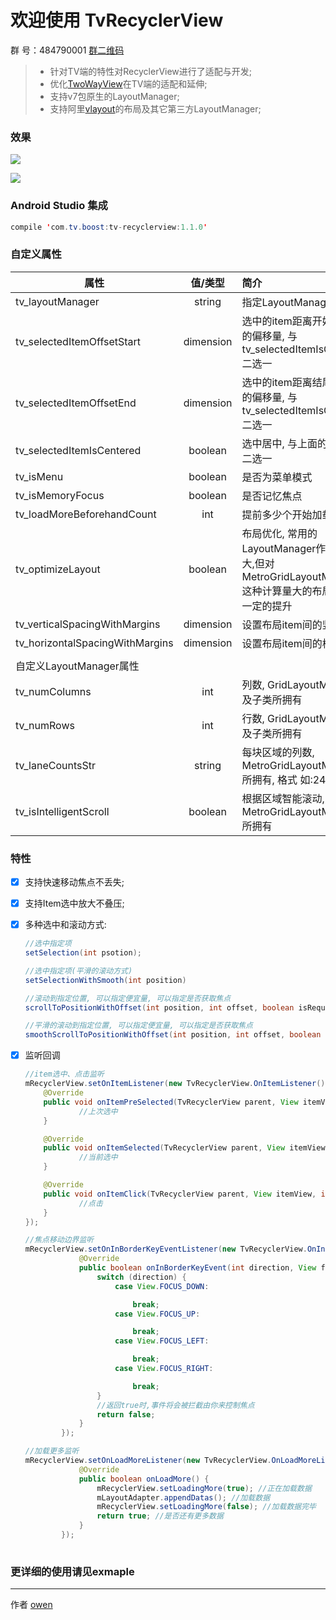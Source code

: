 # 欢迎使用 TvRecyclerView

群   号：484790001 [群二维码](https://github.com/zhousuqiang/TvRecyclerView/blob/master/images/qq.png)

>* 针对TV端的特性对RecyclerView进行了适配与开发;
>* 优化[TwoWayView](https://github.com/lucasr/twoway-view)在TV端的适配和延伸;
>* 支持v7包原生的LayoutManager;
>* 支持阿里[vlayout](https://github.com/alibaba/vlayout)的布局及其它第三方LayoutManager;

### 效果

![](https://github.com/zhousuqiang/TvRecyclerView/blob/master/images/all_4.png)

![](https://github.com/zhousuqiang/TvRecyclerView/blob/master/images/img_all.gif)

### Android Studio 集成

```java
compile 'com.tv.boost:tv-recyclerview:1.1.0'
```

### 自定义属性
| 属性      |  值/类型  |  简介  |
| -------- | :-----: | :---- |
| tv_layoutManager     | string |   指定LayoutManager     |
| tv_selectedItemOffsetStart | dimension | 选中的item距离开始(上/左)的偏移量, 与tv_selectedItemIsCentered二选一 |
| tv_selectedItemOffsetEnd | dimension | 选中的item距离结尾(右/下)的偏移量, 与tv_selectedItemIsCentered二选一 |
| tv_selectedItemIsCentered | boolean | 选中居中, 与上面的偏移量二选一 |
| tv_isMenu | boolean | 是否为菜单模式 |
| tv_isMemoryFocus | boolean | 是否记忆焦点 |
| tv_loadMoreBeforehandCount | int | 提前多少个开始加载更多 |
| tv_optimizeLayout | boolean | 布局优化, 常用的LayoutManager作用不是很大,但对MetroGridLayoutManager这种计算量大的布局来说有一定的提升 |
| tv_verticalSpacingWithMargins | dimension | 设置布局item间的竖向间距 |
| tv_horizontalSpacingWithMargins | dimension | 设置布局item间的横向间距 |
|  |  |  |
| 自定义LayoutManager属性 |  |  |
| tv_numColumns | int | 列数, GridLayoutManager及子类所拥有 |
| tv_numRows | int | 行数, GridLayoutManager及子类所拥有 |
| tv_laneCountsStr | string | 每块区域的列数, MetroGridLayoutManager所拥有, 格式 如:24,60,10 |
| tv_isIntelligentScroll | boolean | 根据区域智能滚动, MetroGridLayoutManager所拥有 |


### 特性

- [x] 支持快速移动焦点不丢失;

- [x] 支持Item选中放大不叠压;

- [x] 多种选中和滚动方式:
    ```java
    //选中指定项
    setSelection(int psotion);

    //选中指定项(平滑的滚动方式)
    setSelectionWithSmooth(int position)

    //滚动到指定位置, 可以指定便宜量, 可以指定是否获取焦点
    scrollToPositionWithOffset(int position, int offset, boolean isRequestFocus)

    //平滑的滚动到指定位置, 可以指定便宜量, 可以指定是否获取焦点
    smoothScrollToPositionWithOffset(int position, int offset, boolean isRequestFocus)
    ```
- [x] 监听回调
    ```java
    //item选中、点击监听
    mRecyclerView.setOnItemListener(new TvRecyclerView.OnItemListener() {
        @Override
        public void onItemPreSelected(TvRecyclerView parent, View itemView, int position) {
                //上次选中
        }

        @Override
        public void onItemSelected(TvRecyclerView parent, View itemView, int position) {
                //当前选中
        }

        @Override
        public void onItemClick(TvRecyclerView parent, View itemView, int position) {
                //点击
        }
    });
    
    //焦点移动边界监听
    mRecyclerView.setOnInBorderKeyEventListener(new TvRecyclerView.OnInBorderKeyEventListener() {
                @Override
                public boolean onInBorderKeyEvent(int direction, View focused) {
                    switch (direction) {
                        case View.FOCUS_DOWN:

                            break;
                        case View.FOCUS_UP:

                            break;
                        case View.FOCUS_LEFT:

                            break;
                        case View.FOCUS_RIGHT:

                            break;
                    }
                    //返回true时,事件将会被拦截由你来控制焦点
                    return false;
                }
            });
    
    //加载更多监听
    mRecyclerView.setOnLoadMoreListener(new TvRecyclerView.OnLoadMoreListener() {
                @Override
                public boolean onLoadMore() {
                    mRecyclerView.setLoadingMore(true); //正在加载数据
                    mLayoutAdapter.appendDatas(); //加载数据
                    mRecyclerView.setLoadingMore(false); //加载数据完毕
                    return true; //是否还有更多数据
                }
            });
           
    ```

### 更详细的使用请见exmaple

------


作者 [owen](https://github.com/zhousuqiang)
